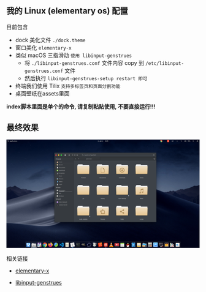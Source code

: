 ## 我的 Linux (elementary os) 配置

目前包含

- dock 美化文件 `./dock.theme`
- 窗口美化 `elementary-x` 
- 类似 macOS 三指滑动 `使用 libinput-genstrues` 
  - 将 `./libinput-genstrues.conf` 文件内容 copy 到 `/etc/libinput-genstrues.conf` 文件
  - 然后执行 `libinput-genstrues-setup restart 即可`
- 终端我们使用 Tilix `支持多标签页和页面分割功能`
- 桌面壁纸在assets里面

**index脚本里面是单个的命令, 请复制粘贴使用, 不要直接运行!!!**


## 最终效果

![img](./assets/mydesk.png)



相关链接
- [elementary-x](https://github.com/surajmandalcell/elementary-x)

- [libinput-genstrues](https://github.com/bulletmark/libinput-gestures)